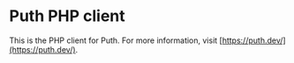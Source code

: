 # Puth PHP client

This is the PHP client for Puth. For more information, visit [https://puth.dev/](https://puth.dev/).
